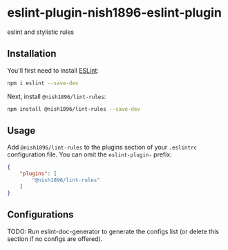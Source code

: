 # eslint-plugin-nish1896-eslint-plugin

eslint and stylistic rules

## Installation

You'll first need to install [ESLint](https://eslint.org/):

```sh
npm i eslint --save-dev
```

Next, install `@nish1896/lint-rules`:

```sh
npm install @nish1896/lint-rules --save-dev
```

## Usage

Add `@nish1896/lint-rules` to the plugins section of your `.eslintrc` configuration file. You can omit the `eslint-plugin-` prefix:

```json
{
    "plugins": [
        "@nish1896/lint-rules"
    ]
}
```



## Configurations

<!-- begin auto-generated configs list -->
TODO: Run eslint-doc-generator to generate the configs list (or delete this section if no configs are offered).
<!-- end auto-generated configs list -->


